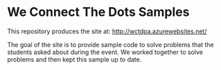 # We Connect The Dots Samples
This repository produces the site at: http://wctdpa.azurewebsites.net/

The goal of the site is to provide sample code to solve problems that the students asked about during the event.  We worked together to solve problems and then kept this sample up to date.

